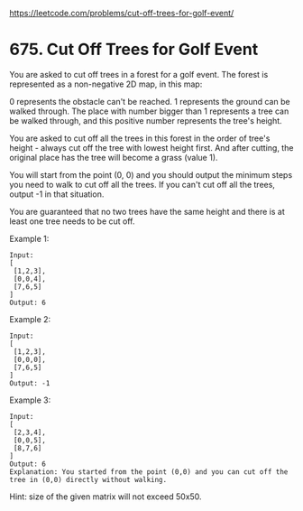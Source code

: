 https://leetcode.com/problems/cut-off-trees-for-golf-event/

# 675. Cut Off Trees for Golf Event


You are asked to cut off trees in a forest for a golf event. The forest is represented as a non-negative 2D map, in this map:

0 represents the obstacle can't be reached.
1 represents the ground can be walked through.
The place with number bigger than 1 represents a tree can be walked through, and this positive number represents the tree's height.
 

You are asked to cut off all the trees in this forest in the order of tree's height - always cut off the tree with lowest height first. And after cutting, the original place has the tree will become a grass (value 1).

You will start from the point (0, 0) and you should output the minimum steps you need to walk to cut off all the trees. If you can't cut off all the trees, output -1 in that situation.

You are guaranteed that no two trees have the same height and there is at least one tree needs to be cut off.

Example 1:

```
Input: 
[
 [1,2,3],
 [0,0,4],
 [7,6,5]
]
Output: 6
``` 

Example 2:

```
Input: 
[
 [1,2,3],
 [0,0,0],
 [7,6,5]
]
Output: -1
``` 

Example 3:

```
Input: 
[
 [2,3,4],
 [0,0,5],
 [8,7,6]
]
Output: 6
Explanation: You started from the point (0,0) and you can cut off the tree in (0,0) directly without walking.
``` 

Hint: size of the given matrix will not exceed 50x50.